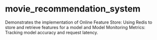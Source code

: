 # movie_recommendation_system
Demonstrates the implementation of  Online Feature Store: Using Redis to store and retrieve features for a model and Model Monitoring Metrics: Tracking model accuracy and request latency.
